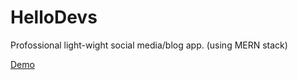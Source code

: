 # HelloDevs

Profossional light-wight social media/blog app. (using MERN stack)

[Demo](https://hellodevs.onrender.com/)
